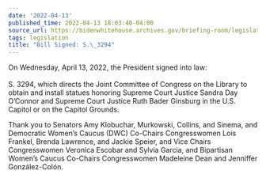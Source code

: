 ```yaml
---
date: '2022-04-13'
published_time: 2022-04-13 18:03:40-04:00
source_url: https://bidenwhitehouse.archives.gov/briefing-room/legislation/2022/04/13/bill-signed-s-3294/
tags: legislation
title: "Bill Signed: S.\_3294"
---
```

 
On Wednesday, April 13, 2022, the President signed into law:  
   
S. 3294, which directs the Joint Committee of Congress on the Library to
obtain and install statues honoring Supreme Court Justice Sandra Day
O’Connor and Supreme Court Justice Ruth Bader Ginsburg in the U.S.
Capitol or on the Capitol Grounds.

Thank you to Senators Amy Klobuchar, Murkowski, Collins, and Sinema, and
Democratic Women’s Caucus (DWC) Co-Chairs Congresswomen Lois
Frankel, Brenda Lawrence, and Jackie Speier, and Vice Chairs
Congresswomen Veronica Escobar and Sylvia Garcia, and Bipartisan Women’s
Caucus Co-Chairs Congresswomen Madeleine Dean and Jenniffer
González-Colón.
